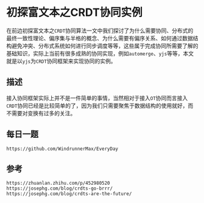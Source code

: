 # 初探富文本之CRDT协同实例
在前边初探富文本之`CRDT`协同算法一文中我们探讨了为什么需要协同、分布式的最终一致性理论、偏序集与半格的概念、为什么需要有偏序关系、如何通过数据结构避免冲突、分布式系统如何进行同步调度等等，这些属于完成协同所需要了解的基础知识，实际上当前有很多成熟的协同实现，例如`automerge`、`yjs`等等，本文就是以`yjs`为`CRDT`协同框架来实现协同的实例。

## 描述
接入协同框架实际上并不是一件简单的事情，当然相对于接入`OT`协同而言接入`CRDT`协同已经是比较简单的了，因为我们只需要聚焦于数据结构的使用就好，而不需要对变换有过多的关注。

## 每日一题

```
https://github.com/WindrunnerMax/EveryDay
```

## 参考

```
https://zhuanlan.zhihu.com/p/452980520
https://josephg.com/blog/crdts-go-brrr/
https://josephg.com/blog/crdts-are-the-future/
```

